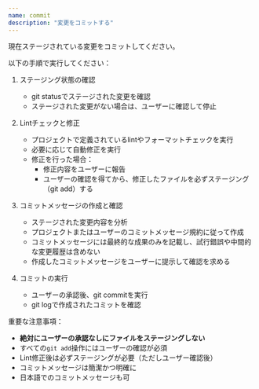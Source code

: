 ```yaml
---
name: commit
description: "変更をコミットする"
---
```


現在ステージされている変更をコミットしてください。

以下の手順で実行してください：

1. ステージング状態の確認
   - git statusでステージされた変更を確認
   - ステージされた変更がない場合は、ユーザーに確認して停止

2. Lintチェックと修正
   - プロジェクトで定義されているlintやフォーマットチェックを実行
   - 必要に応じて自動修正を実行
   - 修正を行った場合：
     - 修正内容をユーザーに報告
     - ユーザーの確認を得てから、修正したファイルを必ずステージング（git add）する

3. コミットメッセージの作成と確認
   - ステージされた変更内容を分析
   - プロジェクトまたはユーザーのコミットメッセージ規約に従って作成
   - コミットメッセージには最終的な成果のみを記載し、試行錯誤や中間的な変更履歴は含めない
   - 作成したコミットメッセージをユーザーに提示して確認を求める

4. コミットの実行
   - ユーザーの承認後、git commitを実行
   - git logで作成されたコミットを確認

重要な注意事項：
  - **絶対にユーザーの承認なしにファイルをステージングしない**
  - すべての`git add`操作にはユーザーの確認が必須
  - Lint修正後は必ずステージングが必要（ただしユーザー確認後）
  - コミットメッセージは簡潔かつ明確に
  - 日本語でのコミットメッセージも可